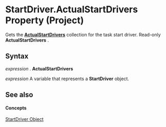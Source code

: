
# StartDriver.ActualStartDrivers Property (Project)

Gets the  **[ActualStartDrivers](b9a76aed-576f-e7df-3884-c8d3fcecf210.md)** collection for the task start driver. Read-only **ActualStartDrivers** .


## Syntax

 _expression_ . **ActualStartDrivers**

 _expression_ A variable that represents a **StartDriver** object.


## See also


#### Concepts


[StartDriver Object](4df2c386-a31e-faea-e286-d510f11cca57.md)
